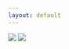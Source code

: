 ```yaml
---
layout: default
---
```


![](http://peterpic.qiniudn.com/slide-right.png)
![](http://peterpic.qiniudn.com/slide-wrong.png)



